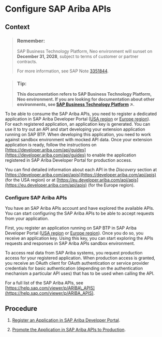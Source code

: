 <!-- loioc523842b15224640ae262f847a7aeeac -->

# Configure SAP Ariba APIs



## Context

> ### Remember:  
> SAP Business Technology Platform, Neo environment will sunset on **December 31, 2028**, subject to terms of customer or partner contracts.
> 
> For more information, see SAP Note [3351844](https://me.sap.com/notes/3351844).

> ### Tip:  
> **This documentation refers to SAP Business Technology Platform, Neo environment. If you are looking for documentation about other environments, see [SAP Business Technology Platform](https://help.sap.com/viewer/65de2977205c403bbc107264b8eccf4b/Cloud/en-US/6a2c1ab5a31b4ed9a2ce17a5329e1dd8.html "SAP Business Technology Platform (SAP BTP) is an integrated offering comprised of the following technology portfolios: application development; process automation; integration; data, analytics, and enterprise planning; artificial intelligence. The platform offers users the ability to turn data into business value, compose end-to-end business processes, connect entire IT landscapes, and personalize, build and extend SAP applications. This reduces the overall total cost of ownership maintaining SAP landscapes and third-party software across end-to-end business processes.") :arrow_upper_right:.**

To be able to consume the SAP Ariba APIs, you need to register a dedicated application in SAP Ariba Developer Portal \([USA region](https://developer.ariba.com/api/) or [Europe region](https://eu.developer.ariba.com/api/)\). For each registered application, an application key is generated. You can use it to try out an API and start developing your extension application running on SAP BTP. When developing this application, you need to work against sandbox environment with mocked API data. Once your extension application is ready, follow the instructions on [https://developer.ariba.com/api/guides](https://developer.ariba.com/api/guides) to enable the application registered in SAP Ariba Developer Portal for production access.

You can find detailed information about each API in the *Discovery* section at [https://developer.ariba.com/api/apis](https://developer.ariba.com/api/apis) \(for the USA region\) or at [https://eu.developer.ariba.com/api/apis](https://eu.developer.ariba.com/api/apis) \(for the Europe region\).



### Configure SAP Ariba APIs

You have an SAP Ariba APIs account and have explored the available APIs. You can start configuring the SAP Ariba APIs to be able to accept requests from your application.

First, you register an application running on SAP BTP in SAP Ariba Developer Portal \([USA region](https://developer.ariba.com/api/) or [Europe region](https://eu.developer.ariba.com/api/)\). Once you do so, you receive an application key. Using this key, you can start exploring the APIs requests and responses in SAP Ariba APIs sandbox environment.

To access real data from SAP Ariba systems, you request production access for your registered application. When production access is granted, you receive an OAuth client for OAuth authentication or service provider credentials for basic authentication \(depending on the authentication mechanism a particular API uses\) that has to be used when calling the API.

For a full list of the SAP Ariba APIs, see [https://help.sap.com/viewer/p/ARIBA\_APIS](https://help.sap.com/viewer/p/ARIBA_APIS).



<a name="loioc523842b15224640ae262f847a7aeeac__steps_my5_gzz_41b"/>

## Procedure

1.  [Register an Application in SAP Ariba Developer Portal](register-an-application-in-sap-ariba-developer-portal-4616b20.md).

2.  [Promote the Application in SAP Ariba APIs to Production](promote-the-application-in-sap-ariba-apis-to-production-092c0ff.md).


